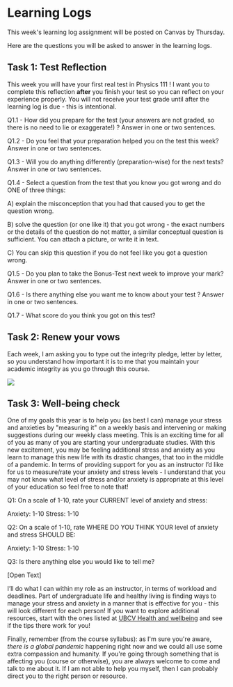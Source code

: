 # Learning Logs

This week's learning log assignment will be posted on Canvas by Thursday.

Here are the questions you will be asked to answer in the learning logs.

## Task 1: Test Reflection

This week you will have your first real test in Physics 111 !
I want you to complete this reflection **after** you finish your test so you can reflect on your experience properly.
You will not receive your test grade until after the learning log is due - this is intentional.

Q1.1 - How did you prepare for the test (your answers are not graded, so there is no need to lie or exaggerate!) ? Answer in one or two sentences.

Q1.2 - Do you feel that your preparation helped you on the test this week? Answer in one or two sentences.

Q1.3 - Will you do anything differently (preparation-wise) for the next tests? Answer in one or two sentences.

Q1.4 - Select a question from the test that you know you got wrong and do ONE of three things: 

A) explain the misconception that you had that caused you to get the question wrong. 

B) solve the question (or one like it) that you got wrong - the exact numbers or the details of the question do not matter, a similar conceptual question is sufficient. You can attach a picture, or write it in text.

C) You can skip this question if you do not feel like you got a question wrong. 

Q1.5 - Do you plan to take the Bonus-Test next week to improve your mark? Answer in one or two sentences.

Q1.6 - Is there anything else you want me to know about your test ? Answer in one or two sentences.

Q1.7 - What score do you think you got on this test?

## Task 2: Renew your vows

Each week, I am asking you to type out the integrity pledge, letter by letter, so you understand how important it is to me that you maintain your academic integrity as you go through this course.

<img src="../../images/pledges.png">

## Task 3: Well-being check

One of my goals this year is to help you (as best I can) manage your stress and anxieties by "measuring it" on a weekly basis and intervening or making suggestions during our weekly class meeting.
This is an exciting time for all of you as many of you are starting your undergraduate studies.
With this new excitement, you may be feeling additional stress and anxiety as you learn to manage this new life with its drastic changes, that too in the middle of a pandemic.
In terms of providing support for you as an instructor I’d like for us to measure/rate your anxiety and stress levels - I understand that you may not know what level of stress and/or anxiety is appropriate at this level of your education so feel free to note that! 

Q1: On a scale of 1-10, rate your CURRENT level of anxiety and stress: 

Anxiety: 1-10
Stress: 1-10

Q2: On a scale of 1-10, rate WHERE DO YOU THINK YOUR level of anxiety and stress SHOULD BE: 

Anxiety: 1-10
Stress: 1-10

Q3: Is there anything else you would like to tell me?

[Open Text]

I’ll do what I can within my role as an instructor, in terms of workload and deadlines.
Part of undergraduate life and healthy living is finding ways to manage your stress and anxiety in a manner that is effective for you - this will look different for each person! 
If you want to explore additional resources, start with the ones listed at [UBCV Health and wellbeing](https://students.ubc.ca/health) and see if the tips there work for you!

Finally, remember (from the course syllabus): as I'm sure you're aware, *there is a global pandemic* happening right now and we could all use some extra compassion and humanity.
If you're going through something that is affecting you (course or otherwise), you are always welcome to come and talk to me about it. 
If I am not able to help you myself, then I can probably direct you to the right person or resource.
